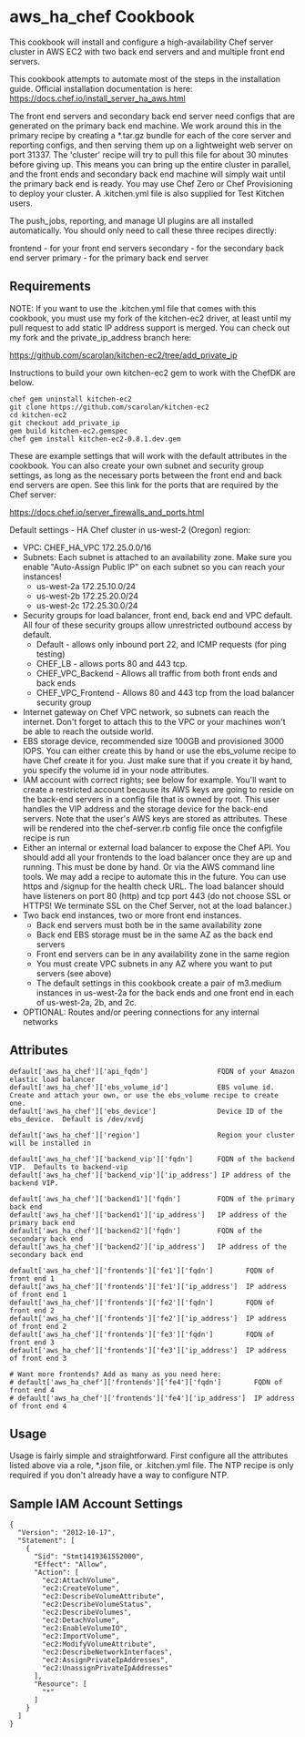 aws_ha_chef Cookbook
===========================
This cookbook will install and configure a high-availability Chef server cluster in AWS EC2 with two back end servers and and multiple front end servers.

This cookbook attempts to automate most of the steps in the installation guide. Official installation documentation is here: https://docs.chef.io/install_server_ha_aws.html

The front end servers and secondary back end server need configs that are generated on the primary back end machine. We work around this in the primary recipe by creating a *.tar.gz bundle for each of the core server and reporting configs, and then serving them up on a lightweight web server on port 31337. The 'cluster' recipe will try to pull this file for about 30 minutes before giving up. This means you can bring up the entire cluster in parallel, and the front ends and secondary back end machine will simply wait until the primary back end is ready. You may use Chef Zero or Chef Provisioning to deploy your cluster. A .kitchen.yml file is also supplied for Test Kitchen users.

The push_jobs, reporting, and manage UI plugins are all installed automatically. You should only need to call these three recipes directly:

frontend - for your front end servers
secondary - for the secondary back end server
primary - for the primary back end server

Requirements
------------
NOTE: If you want to use the .kitchen.yml file that comes with this cookbook, you must use my fork of the kitchen-ec2 driver, at least until my pull request to add static IP address support is merged. You can check out my fork and the private_ip_address branch here:

https://github.com/scarolan/kitchen-ec2/tree/add_private_ip 

Instructions to build your own kitchen-ec2 gem to work with the ChefDK are below.

```
chef gem uninstall kitchen-ec2
git clone https://github.com/scarolan/kitchen-ec2
cd kitchen-ec2
git checkout add_private_ip
gem build kitchen-ec2.gemspec
chef gem install kitchen-ec2-0.8.1.dev.gem
```

These are example settings that will work with the default attributes in the cookbook. You can also create your own subnet and security group settings, as long as the necessary ports between the front end and back end servers are open. See this link for the ports that are required by the Chef server:

https://docs.chef.io/server_firewalls_and_ports.html 

Default settings - HA Chef cluster in us-west-2 (Oregon) region:
+ VPC: CHEF_HA_VPC  172.25.0.0/16
+ Subnets:  Each subnet is attached to an availability zone. Make sure you enable "Auto-Assign Public IP" on each subnet so you can reach your instances!
  - us-west-2a 172.25.10.0/24
  - us-west-2b 172.25.20.0/24
  - us-west-2c 172.25.30.0/24 
+ Security groups for load balancer, front end, back end and VPC default. All four of these security groups allow unrestricted outbound access by default.
  - Default - allows only inbound port 22, and ICMP requests (for ping testing)
  - CHEF_LB - allows ports 80 and 443 tcp.
  - CHEF_VPC_Backend - Allows all traffic from both front ends and back ends
  - CHEF_VPC_Frontend - Allows 80 and 443 tcp from the load balancer security group
+ Internet gateway on Chef VPC network, so subnets can reach the internet. Don't forget to attach this to the VPC or your machines won't be able to reach the outside world.
+ EBS storage device, recommended size 100GB and provisioned 3000 IOPS. You can either create this by hand or use the ebs_volume recipe to have Chef create it for you. Just make sure that if you create it by hand, you specify the volume id in your node attributes.
+ IAM account with correct rights; see below for example. You'll want to create a restricted account because its AWS keys are going to reside on the back-end servers in a config file that is owned by root. This user handles the VIP address and the storage device for the back-end servers. Note that the user's AWS keys are stored as attributes. These will be rendered into the chef-server.rb config file once the configfile recipe is run
+ Either an internal or external load balancer to expose the Chef API. You should add all your frontends to the load balancer once they are up and running. This must be done by hand. Or via the AWS command line tools. We may add a recipe to automate this in the future. You can use https and /signup for the health check URL. The load balancer should have listeners on port 80 (http) and tcp port 443 (do not choose SSL or HTTPS! We terminate SSL on the Chef Server, not at the load balancer.)
+ Two back end instances, two or more front end instances.
  - Back end servers must both be in the same availability zone
  - Back end EBS storage must be in the same AZ as the back end servers
  - Front end servers can be in any availability zone in the same region
  - You must create VPC subnets in any AZ where you want to put servers (see above)
  - The default settings in this cookbook create a pair of m3.medium instances in us-west-2a for the back ends and one front end in each of us-west-2a, 2b, and 2c.
+ OPTIONAL: Routes and/or peering connections for any internal networks

Attributes
----------

```
default['aws_ha_chef']['api_fqdn']                 FQDN of your Amazon elastic load balancer
default['aws_ha_chef']['ebs_volume_id']            EBS volume id.  Create and attach your own, or use the ebs_volume recipe to create one. 
default['aws_ha_chef']['ebs_device']               Device ID of the ebs_device.  Default is /dev/xvdj

default['aws_ha_chef']['region']                   Region your cluster will be installed in

default['aws_ha_chef']['backend_vip']['fqdn']      FQDN of the backend VIP.  Defaults to backend-vip
default['aws_ha_chef']['backend_vip']['ip_address'] IP address of the backend VIP. 

default['aws_ha_chef']['backend1']['fqdn']         FQDN of the primary back end
default['aws_ha_chef']['backend1']['ip_address']   IP address of the primary back end
default['aws_ha_chef']['backend2']['fqdn']         FQDN of the secondary back end 
default['aws_ha_chef']['backend2']['ip_address']   IP address of the secondary back end

default['aws_ha_chef']['frontends']['fe1']['fqdn']        FQDN of front end 1
default['aws_ha_chef']['frontends']['fe1']['ip_address']  IP address of front end 1
default['aws_ha_chef']['frontends']['fe2']['fqdn']        FQDN of front end 2
default['aws_ha_chef']['frontends']['fe2']['ip_address']  IP address of front end 2
default['aws_ha_chef']['frontends']['fe3']['fqdn']        FQDN of front end 3
default['aws_ha_chef']['frontends']['fe3']['ip_address']  IP address of front end 3

# Want more frontends? Add as many as you need here:
# default['aws_ha_chef']['frontends']['fe4']['fqdn']        FQDN of front end 4
# default['aws_ha_chef']['frontends']['fe4']['ip_address']  IP address of front end 4
```


Usage
-----

Usage is fairly simple and straightforward. First configure all the attributes listed above via a role, *.json file, or .kitchen.yml file. The NTP recipe is only required if you don't already have a way to configure NTP.

Sample IAM Account Settings
-----

```
{
  "Version": "2012-10-17",
  "Statement": [
    {
      "Sid": "Stmt1419361552000",
      "Effect": "Allow",
      "Action": [
        "ec2:AttachVolume",
        "ec2:CreateVolume",
        "ec2:DescribeVolumeAttribute",
        "ec2:DescribeVolumeStatus",
        "ec2:DescribeVolumes",
        "ec2:DetachVolume",
        "ec2:EnableVolumeIO",
        "ec2:ImportVolume",
        "ec2:ModifyVolumeAttribute",
        "ec2:DescribeNetworkInterfaces",
        "ec2:AssignPrivateIpAddresses",
        "ec2:UnassignPrivateIpAddresses"
      ],
      "Resource": [
        "*"
      ]
    }
  ]
}
```
